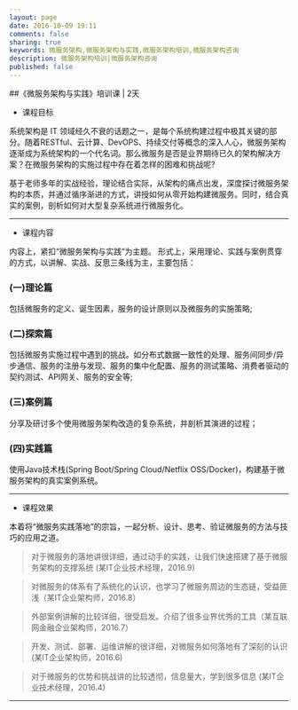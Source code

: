 ```yaml
---
layout: page
date: 2016-10-09 19:11
comments: false
sharing: true
keywords: 微服务架构,微服务架构与实践,微服务架构培训,微服务架构咨询
description: 微服务架构培训|微服务架构咨询
published: false
---
```



##《微服务架构与实践》培训课 | 2天

* 课程目标
 
 系统架构是 IT 领域经久不衰的话题之一，是每个系统构建过程中极其关键的部分。随着RESTful、云计算、DevOPS、持续交付等概念的深入人心，微服务架构逐渐成为系统架构的一个代名词。那么微服务是否是业界期待已久的架构解决方案？在微服务架构的实施过程中存在着怎样的困难和挑战呢?

基于老师多年的实战经验，理论结合实际，从架构的痛点出发，深度探讨微服务架构的本质，并通过循序渐进的方式，讲授如何从零开始构建微服务。同时，结合真实的案例，剖析如何对大型复杂系统进行微服务化。

---

* 课程内容

内容上，紧扣“微服务架构与实践”为主题。
形式上，采用理论、实践与案例贯穿的方式，以讲解、实战、反思三条线为主，主要包括：
### (一)理论篇
包括微服务的定义、诞生因素，服务的设计原则以及微服务的实施策略;
### (二)探索篇
包括微服务实施过程中遇到的挑战。如分布式数据一致性的处理、服务间同步/异步通信、服务的注册与发现、服务的集中化配置、服务的测试策略、消费者驱动的契约测试、API网关、服务的安全等;
### (三)案例篇
分享及研讨多个使用微服务架构改造的复杂系统，并剖析其演进的过程；
### (四)实践篇
使用Java技术栈(Spring Boot/Spring Cloud/Netflix OSS/Docker)，构建基于微服务架构的真实案例系统。

---

* 课程效果

本着将“微服务实践落地”的宗旨，一起分析、设计、思考、验证微服务的方法与技巧的应用之道。

> 对于微服务的落地讲很详细，通过动手的实践，让我们快速搭建了基于微服务架构的支撑系统 (某IT企业技术经理，2016.9)

> 对微服务的体系有了系统化的认识，也学习了微服务周边的生态链，受益匪浅（某IT企业架构师，2016.8）

>  外部案例讲解的比较详细，很受启发。介绍了很多业界优秀的工具（某互联网金融企业架构师，2016.7）

> 开发、测试、部署、运维讲解的很详细，对微服务如何落地有了深刻的认识 (某IT企业架构师，2016.6)

> 对于微服务的优势和挑战讲的比较透彻，信息量大，学到很多信息 (某IT企业技术经理，2016.4)
 
---